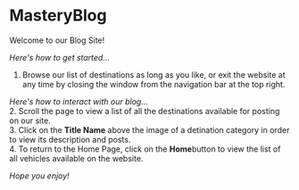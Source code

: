 # MasteryBlog

Welcome to our Blog Site!

*Here's how to get started...*
1. Browse our list of destinations as long as you like, or exit the website at any time by closing the window from the navigation bar at the top right.<br>

*Here's how to interact with our blog...*<br>
2. Scroll the page to view a list of all the destinations available for posting on our site.<br>
3. Click on the **Title Name** above the image of a detination category in order to view its description and posts.<br>
4. To return to the Home Page, click on the **Home**button to view the list of all vehicles available on the website.<br>


*Hope you enjoy!*
